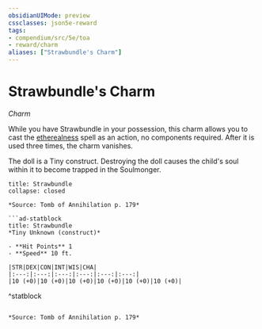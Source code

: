 ```yaml
---
obsidianUIMode: preview
cssclasses: json5e-reward
tags:
- compendium/src/5e/toa
- reward/charm
aliases: ["Strawbundle's Charm"]
---
```

# Strawbundle's Charm
*Charm*  

While you have Strawbundle in your possession, this charm allows you to cast the [etherealness](2-Mechanics/CLI/spells/etherealness.md) spell as an action, no components required. After it is used three times, the charm vanishes.

The doll is a Tiny construct. Destroying the doll causes the child's soul within it to become trapped in the Soulmonger.

```ad-embed-object
title: Strawbundle
collapse: closed

*Source: Tomb of Annihilation p. 179*  

```ad-statblock
title: Strawbundle
*Tiny Unknown (construct)*

- **Hit Points** 1 
- **Speed** 10 ft.

|STR|DEX|CON|INT|WIS|CHA|
|:---:|:---:|:---:|:---:|:---:|:---:|
|10 (+0)|10 (+0)|10 (+0)|10 (+0)|10 (+0)|10 (+0)|

```
^statblock
```

*Source: Tomb of Annihilation p. 179*